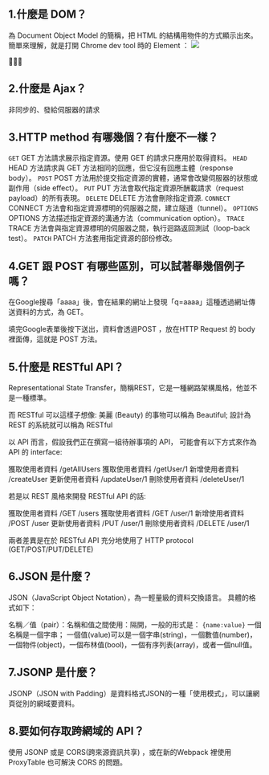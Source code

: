 ## 1.什麼是 DOM？
為 Document Object Model 的簡稱，把 HTML 的結構用物件的方式顯示出來。  
簡單來理解，就是打開 Chrome dev tool 時的 Element ：
![](https://i.imgur.com/vwSSk3e.png)


## 2.什麼是 Ajax？
非同步的、發給伺服器的請求

## 3.HTTP method 有哪幾個？有什麼不一樣？

`GET`
GET 方法請求展示指定資源。使用 GET 的請求只應用於取得資料。
`HEAD`
HEAD 方法請求與 GET 方法相同的回應，但它沒有回應主體（response body）。
`POST`
POST 方法用於提交指定資源的實體，通常會改變伺服器的狀態或副作用（side effect）。
`PUT`
PUT 方法會取代指定資源所酬載請求（request payload）的所有表現。
`DELETE`
DELETE 方法會刪除指定資源.
`CONNECT`
CONNECT 方法會和指定資源標明的伺服器之間，建立隧道（tunnel）。
`OPTIONS`
OPTIONS 方法描述指定資源的溝通方法（communication option）。
`TRACE`
TRACE 方法會與指定資源標明的伺服器之間，執行迴路返回測試（loop-back test）。
`PATCH`
PATCH 方法套用指定資源的部份修改。


## 4.GET 跟 POST 有哪些區別，可以試著舉幾個例子嗎？
在Google搜尋「aaaa」後，會在結果的網址上發現「q=aaaa」這種透過網址傳送資料的方式，為 GET。

填完Google表單後按下送出，資料會透過POST ，放在HTTP Request 的  body 裡面傳，這就是 POST 方法。

## 5.什麼是 RESTful API？
Representational State Transfer，簡稱REST，它是一種網路架構風格，他並不是一種標準。

而 RESTful 可以這樣子想像: 美麗 (Beauty) 的事物可以稱為 Beautiful; 設計為 REST 的系統就可以稱為 RESTful

以 API 而言，假設我們正在撰寫一組待辦事項的 API，
可能會有以下方式來作為 API 的 interface:

獲取使用者資料 /getAllUsers
獲取使用者資料 /getUser/1
新增使用者資料 /createUser
更新使用者資料 /updateUser/1
刪除使用者資料 /deleteUser/1

若是以 REST 風格來開發 RESTful API 的話:

獲取使用者資料 /GET /users
獲取使用者資料 /GET /user/1
新增使用者資料 /POST /user
更新使用者資料 /PUT /user/1
刪除使用者資料 /DELETE /user/1

兩者差異是在於 RESTful API 充分地使用了 HTTP protocol (GET/POST/PUT/DELETE)


## 6.JSON 是什麼？

JSON（JavaScript Object Notation），為一輕量級的資料交換語言。
具體的格式如下：

名稱／值（pair）：名稱和值之間使用：隔開，一般的形式是：
`{name:value}`
一個名稱是一個字串； 一個值(value)可以是一個字串(string)，一個數值(number)，一個物件(object)，一個布林值(bool)，一個有序列表(array)，或者一個null值。


## 7.JSONP 是什麼？
JSONP（JSON with Padding）是資料格式JSON的一種「使用模式」，可以讓網頁從別的網域要資料。
## 8.要如何存取跨網域的 API？

使用 JSONP 或是 CORS(跨來源資訊共享) ，或在新的Webpack 裡使用 ProxyTable 也可解決 CORS 的問題。

